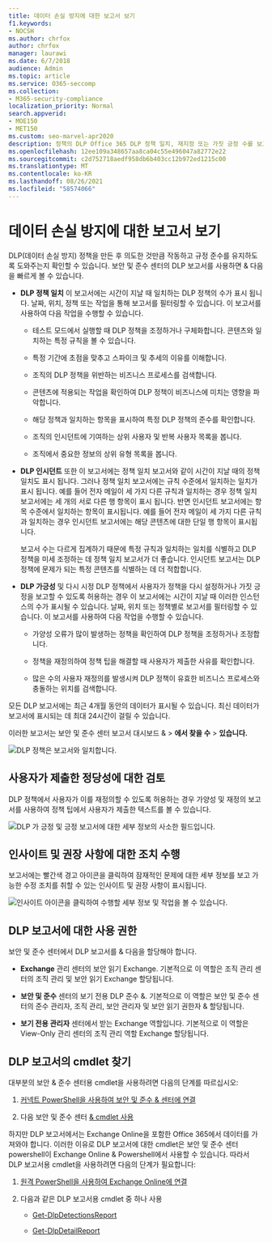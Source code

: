 ```yaml
---
title: 데이터 손실 방지에 대한 보고서 보기
f1.keywords:
- NOCSH
ms.author: chrfox
author: chrfox
manager: laurawi
ms.date: 6/7/2018
audience: Admin
ms.topic: article
ms.service: O365-seccomp
ms.collection:
- M365-security-compliance
localization_priority: Normal
search.appverid:
- MOE150
- MET150
ms.custom: seo-marvel-apr2020
description: 정책의 DLP Office 365 DLP 정책 일치, 재지정 또는 가짓 긍정 수를 보고 시간이 경과에 따라 추세인지 또는 하락 추세인지를 볼 수 있습니다.
ms.openlocfilehash: 12ee109a348657aa8ca04c55e496047a82772e22
ms.sourcegitcommit: c2d752718aedf958db6b403cc12b972ed1215c00
ms.translationtype: MT
ms.contentlocale: ko-KR
ms.lasthandoff: 08/26/2021
ms.locfileid: "58574066"
---
```

# <a name="view-the-reports-for-data-loss-prevention"></a>데이터 손실 방지에 대한 보고서 보기

DLP(데이터 손실 방지) 정책을 만든 후 의도한 것만큼 작동하고 규정 준수를 유지하도록 도와주는지 확인할 수 있습니다. 보안 및 준수 센터의 DLP 보고서를 사용하면 &amp; 다음을 빠르게 볼 수 있습니다.
  
- **DLP 정책 일치** 이 보고서에는 시간이 지날 때 일치하는 DLP 정책의 수가 표시 됩니다. 날짜, 위치, 정책 또는 작업을 통해 보고서를 필터링할 수 있습니다. 이 보고서를 사용하여 다음 작업을 수행할 수 있습니다. 
    
  - 테스트 모드에서 실행할 때 DLP 정책을 조정하거나 구체화합니다. 콘텐츠와 일치하는 특정 규칙을 볼 수 있습니다.
    
  - 특정 기간에 초점을 맞추고 스파이크 및 추세의 이유를 이해합니다.
    
  - 조직의 DLP 정책을 위반하는 비즈니스 프로세스를 검색합니다.
    
  - 콘텐츠에 적용되는 작업을 확인하여 DLP 정책이 비즈니스에 미치는 영향을 파악합니다.
    
  - 해당 정책과 일치하는 항목을 표시하여 특정 DLP 정책의 준수를 확인합니다.
    
  - 조직의 인시던트에 기여하는 상위 사용자 및 반복 사용자 목록을 봅니다.
    
  - 조직에서 중요한 정보의 상위 유형 목록을 봅니다.
    
- **DLP 인시던트** 또한 이 보고서에는 정책 일치 보고서와 같이 시간이 지날 때의 정책 일치도 표시 됩니다. 그러나 정책 일치 보고서에는 규칙 수준에서 일치하는 일치가 표시 됩니다. 예를 들어 전자 메일이 세 가지 다른 규칙과 일치하는 경우 정책 일치 보고서에는 세 개의 서로 다른 행 항목이 표시 됩니다. 반면 인시던트 보고서에는 항목 수준에서 일치하는 항목이 표시됩니다. 예를 들어 전자 메일이 세 가지 다른 규칙과 일치하는 경우 인시던트 보고서에는 해당 콘텐츠에 대한 단일 행 항목이 표시됩니다. 
    
  보고서 수는 다르게 집계하기 때문에 특정 규칙과 일치하는 일치를 식별하고 DLP 정책을 미세 조정하는 데 정책 일치 보고서가 더 좋습니다. 인시던트 보고서는 DLP 정책에 문제가 되는 특정 콘텐츠를 식별하는 데 더 적합합니다.
    
- **DLP 가긍성** 및 다시 시정 DLP 정책에서 사용자가 정책을 다시 설정하거나 가짓 긍정을 보고할 수 있도록 허용하는 경우 이 보고서에는 시간이 지날 때 이러한 인스턴스의 수가 표시될 수 있습니다. 날짜, 위치 또는 정책별로 보고서를 필터링할 수 있습니다. 이 보고서를 사용하여 다음 작업을 수행할 수 있습니다. 
    
  - 가양성 오류가 많이 발생하는 정책을 확인하여 DLP 정책을 조정하거나 조정합니다.
    
  - 정책을 재정의하여 정책 팁을 해결할 때 사용자가 제출한 사유를 확인합니다.
    
  - 많은 수의 사용자 재정의를 발생시켜 DLP 정책이 유효한 비즈니스 프로세스와 충돌하는 위치를 검색합니다.
    
모든 DLP 보고서에는 최근 4개월 동안의 데이터가 표시될 수 있습니다. 최신 데이터가 보고서에 표시되는 데 최대 24시간이 걸릴 수 있습니다.
  
이러한 보고서는 보안 및 준수 센터 보고서 대시보드 &amp; \> **에서 찾을 수** \> **있습니다.**
  
![DLP 정책은 보고서와 일치합니다.](../media/117d20c9-d379-403f-ad68-1f5cd6c4e5cf.png)
  
## <a name="view-the-justification-submitted-by-a-user-for-an-override"></a>사용자가 제출한 정당성에 대한 검토

DLP 정책에서 사용자가 이를 재정의할 수 있도록 허용하는 경우 가양성 및 재정의 보고서를 사용하여 정책 팁에서 사용자가 제출한 텍스트를 볼 수 있습니다.
  
![DLP 가 긍정 및 긍정 보고서에 대한 세부 정보의 사소한 필드입니다.](../media/e11e3126-026d-4e77-a16d-74a0686d1fa3.png)
  
## <a name="take-action-on-insights-and-recommendations"></a>인사이트 및 권장 사항에 대한 조치 수행

보고서에는 빨간색 경고 아이콘을 클릭하여 잠재적인 문제에 대한 세부 정보를 보고 가능한 수정 조치를 취할 수 있는 인사이트 및 권장 사항이 표시됩니다.
  
![인사이트 아이콘을 클릭하여 수행할 세부 정보 및 작업을 볼 수 있습니다.](../media/51782036-7299-4960-8175-75c2b1637159.png)
  
## <a name="permissions-for-dlp-reports"></a>DLP 보고서에 대한 사용 권한

보안 및 준수 센터에서 DLP 보고서를 & 다음을 할당해야 합니다.

- **Exchange** 관리 센터의 보안 읽기 Exchange. 기본적으로 이 역할은 조직 관리 센터의 조직 관리 및 보안 읽기 Exchange 할당됩니다.

- **보안 및 준수** 센터의 보기 전용 DLP 준수 &. 기본적으로 이 역할은 보안 및 준수 센터의 준수 관리자, 조직 관리, 보안 관리자 및 보안 읽기 권한자 & 할당됩니다.

- **보기 전용 관리자** 센터에서 받는 Exchange 역할입니다. 기본적으로 이 역할은 View-Only 관리 센터의 조직 관리 역할 Exchange 할당됩니다.

## <a name="find-the-cmdlets-for-the-dlp-reports"></a>DLP 보고서의 cmdlet 찾기

대부분의 보안 &amp; 준수 센터용 cmdlet을 사용하려면 다음의 단계를 따르십시오:
  
1. [커넥트 PowerShell을 사용하여 보안 및 준수 &amp; 센터에 연결](/powershell/exchange/connect-to-scc-powershell&amp;clcid=0x409)
    
2. 다음 보안 및 준수 센터 [ &amp; cmdlet 사용](/powershell/exchange/exchange-online-powershell)
    
하지만 DLP 보고서에서는 Exchange Online을 포함한 Office 365에서 데이터를 가져와야 합니다. 이러한 이유로 DLP 보고서에 대한 cmdlet은 보안 및 준수 센터 powershell이 Exchange Online &amp; Powershell에서 사용할 수 있습니다. 따라서 DLP 보고서용 cmdlet을 사용하려면 다음의 단계가 필요합니다:
  
1. [원격 PowerShell을 사용하여 Exchange Online에 연결](/powershell/exchange/connect-to-exchange-online-powershell)
    
2. 다음과 같은 DLP 보고서용 cmdlet 중 하나 사용
    
      - [Get-DlpDetectionsReport](/powershell/module/exchange/get-dlpdetectionsreport)
    
      - [Get-DlpDetailReport](/powershell/module/exchange/get-dlpdetailreport)
